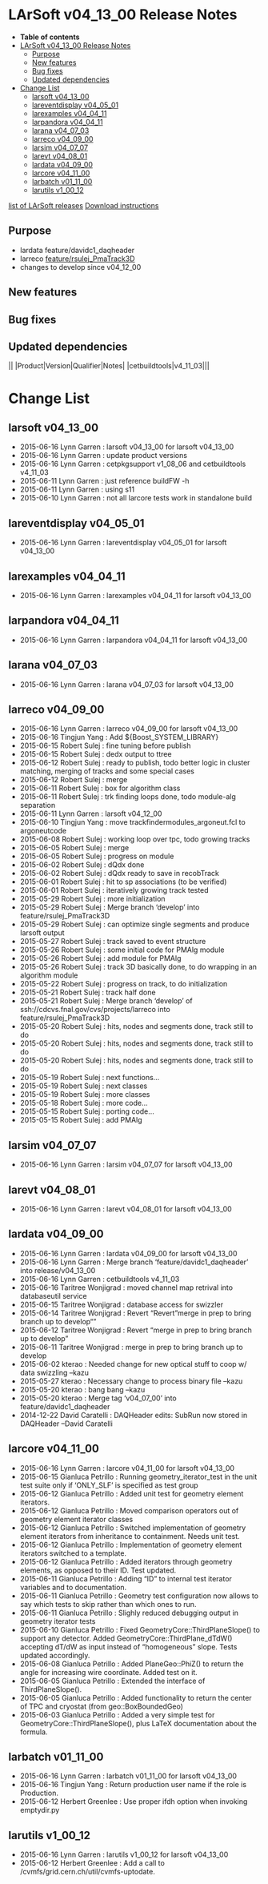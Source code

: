 LArSoft v04_13_00 Release Notes
======================================================================

-   **Table of contents**
-   [LArSoft v04_13_00 Release Notes](#LArSoft-v04_13_00-Release-Notes)
    -   [Purpose](#Purpose)
    -   [New features](#New-features)
    -   [Bug fixes](#Bug-fixes)
    -   [Updated dependencies](#Updated-dependencies)
-   [Change List](#Change-List)
    -   [larsoft v04_13_00](#larsoft-v04_13_00)
    -   [lareventdisplay v04_05_01](#lareventdisplay-v04_05_01)
    -   [larexamples v04_04_11](#larexamples-v04_04_11)
    -   [larpandora v04_04_11](#larpandora-v04_04_11)
    -   [larana v04_07_03](#larana-v04_07_03)
    -   [larreco v04_09_00](#larreco-v04_09_00)
    -   [larsim v04_07_07](#larsim-v04_07_07)
    -   [larevt v04_08_01](#larevt-v04_08_01)
    -   [lardata v04_09_00](#lardata-v04_09_00)
    -   [larcore v04_11_00](#larcore-v04_11_00)
    -   [larbatch v01_11_00](#larbatch-v01_11_00)
    -   [larutils v1_00_12](#larutils-v1_00_12)

[list of LArSoft releases](LArSoft_release_list)
[Download instructions](http://scisoft.fnal.gov/scisoft/bundles/larsoft/v04_13_00/larsoft-v04_13_00.html)

Purpose
--------------------

-   lardata feature/davidc1_daqheader
-   larreco [feature/rsulej_PmaTrack3D](https://indico.fnal.gov/getFile.py/access?contribId=5&resId=0&materialId=slides&confId=10058)
-   changes to develop since v04_12_00

New features
------------------------------

Bug fixes
------------------------

Updated dependencies
----------------------------------------------

||
|Product|Version|Qualifier|Notes|
|cetbuildtools|v4_11_03|||

Change List
============================

larsoft v04_13_00
------------------------------------------

-   2015-06-16 Lynn Garren : larsoft v04_13_00 for larsoft v04_13_00
-   2015-06-16 Lynn Garren : update product versions
-   2015-06-16 Lynn Garren : cetpkgsupport v1_08_06 and cetbuildtools v4_11_03
-   2015-06-11 Lynn Garren : just reference buildFW -h
-   2015-06-11 Lynn Garren : using s11
-   2015-06-10 Lynn Garren : not all larcore tests work in standalone build

lareventdisplay v04_05_01
----------------------------------------------------------

-   2015-06-16 Lynn Garren : lareventdisplay v04_05_01 for larsoft v04_13_00

larexamples v04_04_11
--------------------------------------------------

-   2015-06-16 Lynn Garren : larexamples v04_04_11 for larsoft v04_13_00

larpandora v04_04_11
------------------------------------------------

-   2015-06-16 Lynn Garren : larpandora v04_04_11 for larsoft v04_13_00

larana v04_07_03
----------------------------------------

-   2015-06-16 Lynn Garren : larana v04_07_03 for larsoft v04_13_00

larreco v04_09_00
------------------------------------------

-   2015-06-16 Lynn Garren : larreco v04_09_00 for larsoft v04_13_00
-   2015-06-16 Tingjun Yang : Add \${Boost_SYSTEM_LIBRARY}
-   2015-06-15 Robert Sulej : fine tuning before publish
-   2015-06-15 Robert Sulej : dedx output to ttree
-   2015-06-12 Robert Sulej : ready to publish, todo better logic in cluster matching, merging of tracks and some special cases
-   2015-06-12 Robert Sulej : merge
-   2015-06-11 Robert Sulej : box for algorithm class
-   2015-06-11 Robert Sulej : trk finding loops done, todo module-alg separation
-   2015-06-11 Lynn Garren : larsoft v04_12_00
-   2015-06-10 Tingjun Yang : move trackfindermodules_argoneut.fcl to argoneutcode
-   2015-06-08 Robert Sulej : working loop over tpc, todo growing tracks
-   2015-06-05 Robert Sulej : merge
-   2015-06-05 Robert Sulej : progress on module
-   2015-06-02 Robert Sulej : dQdx done
-   2015-06-02 Robert Sulej : dQdx ready to save in recobTrack
-   2015-06-01 Robert Sulej : hit to sp associations (to be verified)
-   2015-06-01 Robert Sulej : iteratively growing track tested
-   2015-05-29 Robert Sulej : more initialization
-   2015-05-29 Robert Sulej : Merge branch ‘develop’ into feature/rsulej_PmaTrack3D
-   2015-05-29 Robert Sulej : can optimize single segments and produce larsoft output
-   2015-05-27 Robert Sulej : track saved to event structure
-   2015-05-26 Robert Sulej : some initial code for PMAlg module
-   2015-05-26 Robert Sulej : add module for PMAlg
-   2015-05-26 Robert Sulej : track 3D basically done, to do wrapping in an algorithm module
-   2015-05-22 Robert Sulej : progress on track, to do initialization
-   2015-05-21 Robert Sulej : track half done
-   2015-05-21 Robert Sulej : Merge branch ‘develop’ of ssh://cdcvs.fnal.gov/cvs/projects/larreco into feature/rsulej_PmaTrack3D
-   2015-05-20 Robert Sulej : hits, nodes and segments done, track still to do
-   2015-05-20 Robert Sulej : hits, nodes and segments done, track still to do
-   2015-05-20 Robert Sulej : hits, nodes and segments done, track still to do
-   2015-05-19 Robert Sulej : next functions…
-   2015-05-19 Robert Sulej : next classes
-   2015-05-19 Robert Sulej : more classes
-   2015-05-18 Robert Sulej : more code…
-   2015-05-15 Robert Sulej : porting code…
-   2015-05-15 Robert Sulej : add PMAlg

larsim v04_07_07
----------------------------------------

-   2015-06-16 Lynn Garren : larsim v04_07_07 for larsoft v04_13_00

larevt v04_08_01
----------------------------------------

-   2015-06-16 Lynn Garren : larevt v04_08_01 for larsoft v04_13_00

lardata v04_09_00
------------------------------------------

-   2015-06-16 Lynn Garren : lardata v04_09_00 for larsoft v04_13_00
-   2015-06-16 Lynn Garren : Merge branch ‘feature/davidc1_daqheader’ into release/v04_13_00
-   2015-06-16 Lynn Garren : cetbuildtools v4_11_03
-   2015-06-16 Taritree Wonjigrad : moved channel map retrival into databaseutil service
-   2015-06-15 Taritree Wonjigrad : database access for swizzler
-   2015-06-14 Taritree Wonjigrad : Revert “Revert”merge in prep to bring branch up to develop“”
-   2015-06-12 Taritree Wonjigrad : Revert “merge in prep to bring branch up to develop”
-   2015-06-11 Taritree Wonjigrad : merge in prep to bring branch up to develop
-   2015-06-02 kterao : Needed change for new optical stuff to coop w/ data swizzling –kazu
-   2015-05-27 kterao : Necessary change to process binary file –kazu
-   2015-05-20 kterao : bang bang –kazu
-   2015-05-20 kterao : Merge tag ‘v04_07_00’ into feature/davidc1_daqheader
-   2014-12-22 David Caratelli : DAQHeader edits: SubRun now stored in DAQHeader –David Caratelli

larcore v04_11_00
------------------------------------------

-   2015-06-16 Lynn Garren : larcore v04_11_00 for larsoft v04_13_00
-   2015-06-15 Gianluca Petrillo : Running geometry_iterator_test in the unit test suite only if ‘ONLY_SLF’ is specified as test group
-   2015-06-12 Gianluca Petrillo : Added unit test for geometry element iterators.
-   2015-06-12 Gianluca Petrillo : Moved comparison operators out of geometry element iterator classes
-   2015-06-12 Gianluca Petrillo : Switched implementation of geometry element iterators from inheritance to containment. Needs unit test.
-   2015-06-12 Gianluca Petrillo : Implementation of geometry element iterators switched to a template.
-   2015-06-12 Gianluca Petrillo : Added iterators through geometry elements, as opposed to their ID. Test updated.
-   2015-06-11 Gianluca Petrillo : Adding “ID” to internal test iterator variables and to documentation.
-   2015-06-11 Gianluca Petrillo : Geometry test configuration now allows to say which tests to skip rather than which ones to run.
-   2015-06-11 Gianluca Petrillo : Slighly reduced debugging output in geometry iterator tests
-   2015-06-10 Gianluca Petrillo : Fixed GeometryCore::ThirdPlaneSlope() to support any detector. Added GeometryCore::ThirdPlane_dTdW() accepting dT/dW as input instead of “homogeneous” slope. Tests updated accordingly.
-   2015-06-08 Gianluca Petrillo : Added PlaneGeo::PhiZ() to return the angle for increasing wire coordinate. Added test on it.
-   2015-06-05 Gianluca Petrillo : Extended the interface of ThirdPlaneSlope().
-   2015-06-05 Gianluca Petrillo : Added functionality to return the center of TPC and cryostat (from geo::BoxBoundedGeo)
-   2015-06-03 Gianluca Petrillo : Added a very simple test for GeometryCore::ThirdPlaneSlope(), plus LaTeX documentation about the formula.

larbatch v01_11_00
--------------------------------------------

-   2015-06-16 Lynn Garren : larbatch v01_11_00 for larsoft v04_13_00
-   2015-06-16 Tingjun Yang : Return production user name if the role is Production.
-   2015-06-12 Herbert Greenlee : Use proper ifdh option when invoking emptydir.py

larutils v1_00_12
------------------------------------------

-   2015-06-16 Lynn Garren : larutils v1_00_12 for larsoft v04_13_00
-   2015-06-12 Herbert Greenlee : Add a call to /cvmfs/grid.cern.ch/util/cvmfs-uptodate.
